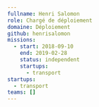 ```yaml
---
fullname: Henri Salomon
role: Chargé de déploiement
domaine: Déploiement
github: henrisalomon
missions:
  - start: 2018-09-10
    end: 2019-02-28
    status: independent
    startups:
      - transport
startups:
  - transport
teams: []
---
```

